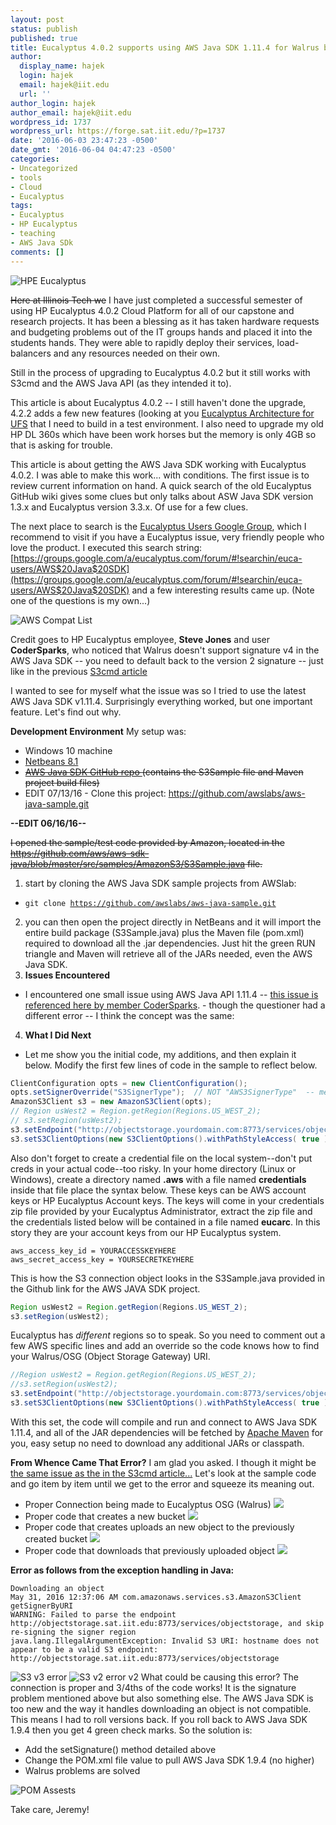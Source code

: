 ```yaml
---
layout: post
status: publish
published: true
title: Eucalyptus 4.0.2 supports using AWS Java SDK 1.11.4 for Walrus but really 1.9.4
author:
  display_name: hajek
  login: hajek
  email: hajek@iit.edu
  url: ''
author_login: hajek
author_email: hajek@iit.edu
wordpress_id: 1737
wordpress_url: https://forge.sat.iit.edu/?p=1737
date: '2016-06-03 23:47:23 -0500'
date_gmt: '2016-06-04 04:47:23 -0500'
categories:
- Uncategorized
- tools
- Cloud
- Eucalyptus
tags:
- Eucalyptus
- HP Eucalyptus
- teaching
- AWS Java SDk
comments: []
---
```

![*HPE Eucalyptus*](/assets/2016/06/225px-Eucalyptus-Logo.jpg)

<strike>Here at Illinois Tech we</strike> I have just completed a successful semester of using HP Eucalyptus 4.0.2 Cloud Platform for all of our capstone and research projects.  It has been a blessing as it has taken hardware requests and budgeting problems out of the IT groups hands and placed it into the students hands.  They were able to rapidly deploy their services, load-balancers and any resources needed on their own.

Still in the process of upgrading to Eucalyptus 4.0.2 but it still works with S3cmd and the AWS Java API (as they intended it to).

This article is about Eucalyptus 4.0.2 -- I still haven't done the upgrade, 4.2.2 adds a few new features (looking at you [Eucalyptus Architecture for UFS](http://docs.hpcloud.com/eucalyptus/4.2.2/#install-guide/euca_architecture.html "Eucalyptus Architecture") that I need to build in a test environment.  I also need to upgrade my old HP DL 360s which have been work horses but the memory is only 4GB so that is asking for trouble.

This article is about getting the AWS Java SDK working with Eucalyptus 4.0.2.  I was able to make this work... with conditions.  The first issue is to review current information on hand.  A quick search of the old Eucalyptus GitHub wiki gives some clues but only talks about ASW Java SDK version 1.3.x and Eucalyptus version 3.3.x.  Of use for a few clues.

The next place to search is the [Eucalyptus Users Google Group](https://groups.google.com/a/eucalyptus.com/forum/#!forum/euca-users "Eucalyptus Users Google Group"), which I recommend to visit if you have a Eucalyptus issue, very friendly people who love the product.  I executed this search string: [https://groups.google.com/a/eucalyptus.com/forum/#!searchin/euca-users/AWS$20Java$20SDK](https://groups.google.com/a/eucalyptus.com/forum/#!searchin/euca-users/AWS$20Java$20SDK) and a few interesting results came up. (Note one of the questions is my own...)

![*AWS Compat List*](/assets/2016/06/aws-java-compat-list-768x403.png)

Credit goes to HP Eucalyptus employee, **Steve Jones** and user **CoderSparks**, who noticed that Walrus doesn't support signature v4 in the AWS Java SDK -- you need to default back to the version 2 signature -- just like in the previous [S3cmd article](https://forge.sat.iit.edu/2016/05/using-s3cmd-with-walrus-and-hp-eucalyptus-4-0-2-works-but-with-a-twist/)

I wanted to see for myself what the issue was so I tried to use the latest AWS Java SDK v1.11.4.  Surprisingly everything worked, but one important feature. Let's find out why.

**Development Environment**
My setup was:

* Windows 10 machine
*  <a href="https://netbeans.org/">Netbeans 8.1</a>
*  <del datetime="2016-07-14T03:31:32+00:00"><a href="https://github.com/aws/aws-sdk-java">AWS Java SDK GitHub repo </a>(contains the S3Sample file and Maven project build files)</del>
*  EDIT 07/13/16 - Clone this project: <a href="https://github.com/awslabs/aws-java-sample.git">https://github.com/awslabs/aws-java-sample.git</a>

**--EDIT 06/16/16--**

<del datetime="2016-06-16T21:00:18+00:00">I opened the sample/test code provided by Amazon, located in the <a href="https://github.com/aws/aws-sdk-java/tree/master/src/samples/AmazonS3">https://github.com/aws/aws-sdk-java/blob/master/src/samples/AmazonS3/S3Sample.java</a> file.</del>

1) start by cloning the AWS Java SDK sample projects from AWSlab: 
  +  <code>git clone https://github.com/awslabs/aws-java-sample.git</code>
2) you can then open the project directly in NetBeans and it will import the entire build package (S3Sample.java) plus the Maven file (pom.xml) required to download all the .jar dependencies. Just hit the green RUN triangle and Maven will retrieve all of the JARs needed, even the AWS Java SDK.
3) **Issues Encountered**
  +  I encountered one small issue using AWS Java API 1.11.4 -- <a href="https://groups.google.com/a/eucalyptus.com/forum/#!searchin/euca-users/aws$20java$20sdk/euca-users/hnU9NmFM7-Q/W-AScuslW1YJ">this issue is referenced here by member CoderSparks</a>. - though the questioner had a different error -- I think the concept was the same:  
4) **What I Did Next**
  + Let me show you the initial code, my additions, and then explain it below.  Modify the first few lines of code in the sample to reflect below.</p>

```java // My additions to the S3Sample.java code
ClientConfiguration opts = new ClientConfiguration();
opts.setSignerOverride("S3SignerType");  // NOT "AWS3SignerType"  -- mentioned by Steve Jones set signatures back to v2.</p>
AmazonS3Client s3 = new AmazonS3Client(opts);
// Region usWest2 = Region.getRegion(Regions.US_WEST_2);
// s3.setRegion(usWest2);
s3.setEndpoint("http://objectstorage.yourdomain.com:8773/services/objectstorage/");
s3.setS3ClientOptions(new S3ClientOptions().withPathStyleAccess( true ) );
```

Also don't forget to create a credential file on the local system--don't put creds in your actual code--too risky. In your home directory (Linux or Windows), create a directory named **.aws** with a file named **credentials** inside that file place the syntax below.  These keys can be AWS account keys or HP Eucalyptus Account keys. The keys will come in your credentials zip file provided by your Eucalyptus Administrator, extract the zip file and the credentials listed below will be contained in a file named **eucarc**. In this story they are your account keys from our HP Eucalyptus system.</p>

```[default]
aws_access_key_id = YOURACCESSKEYHERE
aws_secret_access_key = YOURSECRETKEYHERE
```

This is how the S3 connection object looks in the S3Sample.java provided in the Github link for the AWS JAVA SDK project.
```java AmazonS3 s3 = new AmazonS3Client();
Region usWest2 = Region.getRegion(Regions.US_WEST_2);
s3.setRegion(usWest2);
```

Eucalyptus has *different* regions so to speak. So you need to comment out a few AWS specific lines and add an override so the code knows how to find your Walrus/OSG (Object Storage Gateway) URI.</p>
```java AmazonS3 s3 = new AmazonS3Client();
//Region usWest2 = Region.getRegion(Regions.US_WEST_2);
//s3.setRegion(usWest2);
s3.setEndpoint("http://objectstorage.yourdomain.com:8773/services/objectstorage");
s3.setS3ClientOptions(new S3ClientOptions().withPathStyleAccess( true ) );
```

With this set, the code will compile and run and connect to AWS Java SDK 1.11.4, and all of the JAR dependencies will be fetched by <a href="https://en.wikipedia.org/wiki/Apache_Maven">Apache Maven</a> for you, easy setup no need to download any additional JARs or classpath. </p>

**From Whence Came That Error?**
I am glad you asked. I though it might be <a href="https://forge.sat.iit.edu/2016/05/using-s3cmd-with-walrus-and-hp-eucalyptus-4-0-2-works-but-with-a-twist/">the same issue as the in the S3cmd article...</a>  Let's look at the sample code and go item by item until we get to the error and squeeze its meaning out.


*  Proper Connection being made to Eucalyptus OSG (Walrus) ![](/assets/2016/05/Green-Tick.png)
*  Proper code that creates a new bucket ![](/assets/2016/05/Green-Tick.png)
*  Proper code that creates uploads an new object to the previously created bucket ![](/assets/2016/05/Green-Tick.png)
*   Proper code that downloads that previously uploaded object ![](/assets/2016/06/th.jpg)

**Error as follows from the exception handling in Java:**

``` 
Downloading an object
May 31, 2016 12:37:06 AM com.amazonaws.services.s3.AmazonS3Client getSignerByURI
WARNING: Failed to parse the endpoint http://objectstorage.sat.iit.edu:8773/services/objectstorage, and skip re-signing the signer region
java.lang.IllegalArgumentException: Invalid S3 URI: hostname does not appear to be a valid S3 endpoint: http://objectstorage.sat.iit.edu:8773/services/objectstorage
```

![S3 v3 error](/assets/2016/06/sampleS3-v3-error.png)
![S3 v2 error v2](/assets/2016/06/sampleS3-v3-error-P2-905x192.png)
What could be causing this error?  The connection is proper and 3/4ths of the code works! It is the signature problem mentioned above but also something else.  The AWS Java SDK is too new and the way it handles downloading an object is not compatible.  This means I had to roll versions back.  If you roll back to AWS Java SDK 1.9.4 then you get 4 green check marks. So the solution is:

*  Add the setSignature() method detailed above
*  Change the POM.xml file value to pull AWS Java SDK 1.9.4 (no higher)
*  Walrus problems are solved

![*POM Assests*](/assets/2016/06/pom-xml-1-9-4-768x275.png)

Take care, Jeremy!
